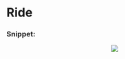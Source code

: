 # Ride

### Snippet:
<p align="center">
  <img src="https://media.giphy.com/media/kcNXhZC51LyiLkKW2H/giphy.gif" />
</p>
